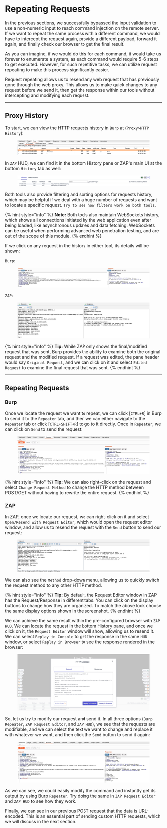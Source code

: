 # Repeating Requests

In the previous sections, we successfully bypassed the input validation to use a non-numeric input to reach command injection on the remote server. If we want to repeat the same process with a different command, we would have to intercept the request again, provide a different payload, forward it again, and finally check our browser to get the final result.

As you can imagine, if we would do this for each command, it would take us forever to enumerate a system, as each command would require 5-6 steps to get executed. However, for such repetitive tasks, we can utilize request repeating to make this process significantly easier.

Request repeating allows us to resend any web request that has previously gone through the web proxy. This allows us to make quick changes to any request before we send it, then get the response within our tools without intercepting and modifying each request.

***

## Proxy History

To start, we can view the HTTP requests history in `Burp` at (`Proxy>HTTP History`):

<figure><img src="../../../../.gitbook/assets/image (6) (1).png" alt=""><figcaption></figcaption></figure>

In `ZAP` HUD, we can find it in the bottom History pane or ZAP's main UI at the bottom `History` tab as well:

<figure><img src="../../../../.gitbook/assets/image (7) (1).png" alt=""><figcaption></figcaption></figure>

Both tools also provide filtering and sorting options for requests history, which may be helpful if we deal with a huge number of requests and want to locate a specific request. `Try to see how filters work on both tools.`

{% hint style="info" %}
**Note:** Both tools also maintain WebSockets history, which shows all connections initiated by the web application even after being loaded, like asynchronous updates and data fetching. WebSockets can be useful when performing advanced web penetration testing, and are out of the scope of this module.
{% endhint %}

If we click on any request in the history in either tool, its details will be shown:

`Burp`:

<figure><img src="../../../../.gitbook/assets/image (8) (1).png" alt=""><figcaption></figcaption></figure>

`ZAP`:

<figure><img src="../../../../.gitbook/assets/image (9) (1).png" alt=""><figcaption></figcaption></figure>

{% hint style="info" %}
**Tip:** While ZAP only shows the final/modified request that was sent, Burp provides the ability to examine both the original request and the modified request. If a request was edited, the pane header would say `Original Request`, and we can click on it and select `Edited Request` to examine the final request that was sent.
{% endhint %}

***

## Repeating Requests

### **Burp**

Once we locate the request we want to repeat, we can click \[`CTRL+R`] in Burp to send it to the `Repeater` tab, and then we can either navigate to the `Repeater` tab or click \[`CTRL+SHIFT+R`] to go to it directly. Once in `Repeater`, we can click on `Send` to send the request:

<figure><img src="../../../../.gitbook/assets/image (10) (1).png" alt=""><figcaption></figcaption></figure>

{% hint style="info" %}
**Tip:** We can also right-click on the request and select `Change Request Method` to change the HTTP method between POST/GET without having to rewrite the entire request.
{% endhint %}

### **ZAP**

In ZAP, once we locate our request, we can right-click on it and select `Open/Resend with Request Editor`, which would open the request editor window, and allow us to resend the request with the `Send` button to send our request:

<figure><img src="../../../../.gitbook/assets/image (11).png" alt=""><figcaption></figcaption></figure>

We can also see the `Method` drop-down menu, allowing us to quickly switch the request method to any other HTTP method.

{% hint style="info" %}
**Tip:** By default, the Request Editor window in ZAP has the Request/Response in different tabs. You can click on the display buttons to change how they are organized. To match the above look choose the same display options shown in the screenshot.
{% endhint %}

We can achieve the same result within the pre-configured browser with `ZAP HUD`. We can locate the request in the bottom History pane, and once we click on it, the `Request Editor` window will show, allowing us to resend it. We can select `Replay in Console` to get the response in the same `HUD` window, or select `Replay in Browser` to see the response rendered in the browser:

<figure><img src="../../../../.gitbook/assets/image (12).png" alt=""><figcaption></figcaption></figure>

So, let us try to modify our request and send it. In all three options (`Burp Repeater`, `ZAP Request Editor`, and `ZAP HUD`), we see that the requests are modifiable, and we can select the text we want to change and replace it with whatever we want, and then click the `Send` button to send it again:

<figure><img src="../../../../.gitbook/assets/image (223).png" alt=""><figcaption></figcaption></figure>

As we can see, we could easily modify the command and instantly get its output by using Burp `Repeater`. Try doing the same in `ZAP Request Editor` and `ZAP HUD` to see how they work.

Finally, we can see in our previous POST request that the data is URL-encoded. This is an essential part of sending custom HTTP requests, which we will discuss in the next section.
